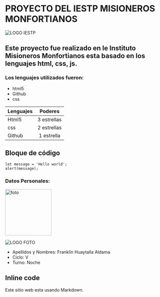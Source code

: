 # PROYECTO DEL IESTP MISIONEROS MONFORTIANOS

![LOGO IESTP](https://encrypted-tbn0.gstatic.com/images?q=tbn:ANd9GcQ9VpRiiU706RewGfTonI8fez3_z1PjqTtV9XVrEAbM8A&s)




## Este proyecto fue realizado en le Instituto Misioneros Monfortianos esta basado en los lenguajes html, css, js.




### Los lenguajes utilizados fueron:

* html5
* Github
* css


| Lenguajes  | Poderes |
| ------------- |:-------------:|
| Html5      | 3 estrellas    |
| css      | 2 estrellas     |
| Github      | 1 estrella     |

## Bloque de código

```
let message = 'Hello world';
alert(message);
```
### Datos Personales:
<img src="https://cefoisa.com/wp-content/uploads/2023/12/WhatsApp-Image-2023-11-22-at-8.35.20-PM-1.jpeg" alt="foto" style="width: 150px;">

![LOGO FOTO](https://cefoisa.com/wp-content/uploads/2023/12/WhatsApp-Image-2023-11-22-at-8.35.20-PM-1.jpeg)
* Apellidos y Nombres: Franklin Huaytalla Aldama
* Ciclo: V
* Turno: Noche


## Inline code

Este sitio web esta usando Markdown.
